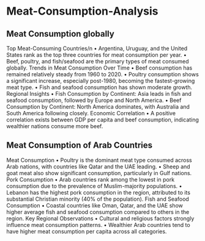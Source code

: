 # Meat-Consumption-Analysis

## Meat Consumption globally
Top Meat-Consuming Countries/n
•	Argentina, Uruguay, and the United States rank as the top three countries for meat consumption per year.
•	Beef, poultry, and fish/seafood are the primary types of meat consumed globally.
Trends in Meat Consumption Over Time
•	Beef consumption has remained relatively steady from 1960 to 2020.
•	Poultry consumption shows a significant increase, especially post-1980, becoming the fastest-growing meat type.
•	Fish and seafood consumption has shown moderate growth.
Regional Insights
•	Fish Consumption by Continent: Asia leads in fish and seafood consumption, followed by Europe and North America.
•	Beef Consumption by Continent: North America dominates, with Australia and South America following closely.
Economic Correlation
•	A positive correlation exists between GDP per capita and beef consumption, indicating wealthier nations consume more beef.

## Meat Consumption of Arab Countries
Meat Consumption
•	Poultry is the dominant meat type consumed across Arab nations, with countries like Qatar and the UAE leading.
•	Sheep and goat meat also show significant consumption, particularly in Gulf nations.
Pork Consumption
•	Arab countries rank among the lowest in pork consumption due to the prevalence of Muslim-majority populations.
•	Lebanon has the highest pork consumption in the region, attributed to its substantial Christian minority (40% of the population).
Fish and Seafood Consumption
•	Coastal countries like Oman, Qatar, and the UAE show higher average fish and seafood consumption compared to others in the region.
Key Regional Observations
•	Cultural and religious factors strongly influence meat consumption patterns.
•	Wealthier Arab countries tend to have higher meat consumption per capita across all categories.
